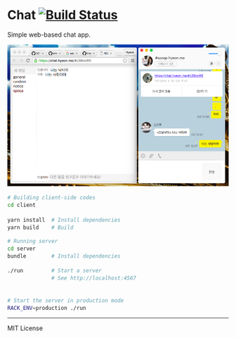 Chat [![Build Status]][Travis CI]
========
Simple web-based chat app.

![Sample Image](sample.png)
```bash
# Building client-side codes
cd client

yarn install  # Install dependencies
yarn build    # Build
```
```bash
# Running server
cd server
bundle        # Install dependencies

./run         # Start a server
              # See http://localhost:4567


# Start the server in production mode
RACK_ENV=production ./run
```

--------

MIT License

[Build Status]: https://travis-ci.org/simnalamburt/chat.svg?branch=master
[Travis CI]: https://travis-ci.org/simnalamburt/chat
